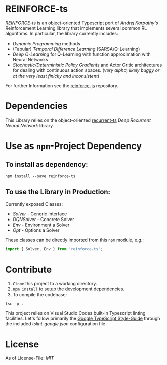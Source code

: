 # REINFORCE-ts
*REINFORCE-ts* is an object-oriented Typescript port of _Andrej Karpathy's_ Reinforcement Learning library that implements several common RL algorithms.
In particular, the library currently includes:

* *Dynamic Programming* methods
* (Tabular) *Temporal Difference Learning* (SARSA/Q-Learning)
* *Deep Q-Learning* for Q-Learning with function approximation with Neural Networks
* *Stochastic/Deterministic Policy Gradients* and Actor Critic architectures for dealing with continuous action spaces. (_very alpha, likely buggy or at the very least finicky and inconsistent_)

For further Information see the [reinforce-js](https://github.com/karpathy/reinforcejs) repository.

# Dependencies

This Library relies on the object-oriented [recurrent-ts](https://github.com/mvrahden/recurrent-ts) _Deep Recurrent Neural Network_ library.

# Use as `npm`-Project Dependency

## To install as dependency:

```
npm install --save reinforce-ts
```

## To use the Library in Production:

Currently exposed Classes:

* *Solver* - Generic Interface
* *DQNSolver* - Concrete Solver
* *Env* - Environment a Solver
* *Opt* - Options a Solver

These classes can be directly imported from this `npm` module, e.g.:
```typescript
import { Solver, Env } from 'reinforce-ts';
```

# Contribute

1. `Clone` this project to a working directory.
2. `npm install` to setup the development dependencies.
3. To compile the codebase:

```
tsc -p .
```

This project relies on Visual Studio Codes built-in Typescript linting facilities. Let's follow primarily the [Google TypeScript Style-Guide](https://github.com/google/ts-style) through the included *tslint-google.json* configuration file.

# License

As of License-File: *MIT*
